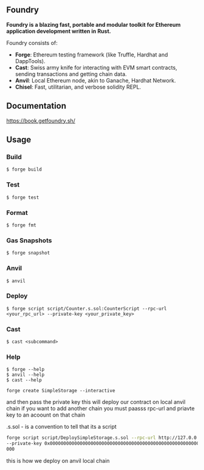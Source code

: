 ## Foundry

**Foundry is a blazing fast, portable and modular toolkit for Ethereum application development written in Rust.**

Foundry consists of:

- **Forge**: Ethereum testing framework (like Truffle, Hardhat and DappTools).
- **Cast**: Swiss army knife for interacting with EVM smart contracts, sending transactions and getting chain data.
- **Anvil**: Local Ethereum node, akin to Ganache, Hardhat Network.
- **Chisel**: Fast, utilitarian, and verbose solidity REPL.

## Documentation

https://book.getfoundry.sh/

## Usage

### Build

```shell
$ forge build
```

### Test

```shell
$ forge test
```

### Format

```shell
$ forge fmt
```

### Gas Snapshots

```shell
$ forge snapshot
```

### Anvil

```shell
$ anvil
```

### Deploy

```shell
$ forge script script/Counter.s.sol:CounterScript --rpc-url <your_rpc_url> --private-key <your_private_key>
```

### Cast

```shell
$ cast <subcommand>
```

### Help

```shell
$ forge --help
$ anvil --help
$ cast --help
```

`forge create SimpleStorage --interactive `

and then pass the private key
this will deploy our contract on local anvil chain if you want to add another chain you must paasss rpc-url and priavte key to an acoount on that chain

.s.sol - is a convention to tell that its a script

```bash
forge script script/DeploySimpleStorage.s.sol --rpc-url http://127.0.0.1:8545 --broadcast
--private-key 0x00000000000000000000000000000000000000000000000000000000000000
000
```

this is how we deploy on anvil local chain
